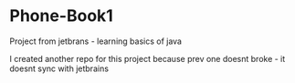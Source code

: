 # Phone-Book1
Project from jetbrans - learning basics of java

I created another repo for this project because prev one doesnt broke - it doesnt sync with jetbrains

